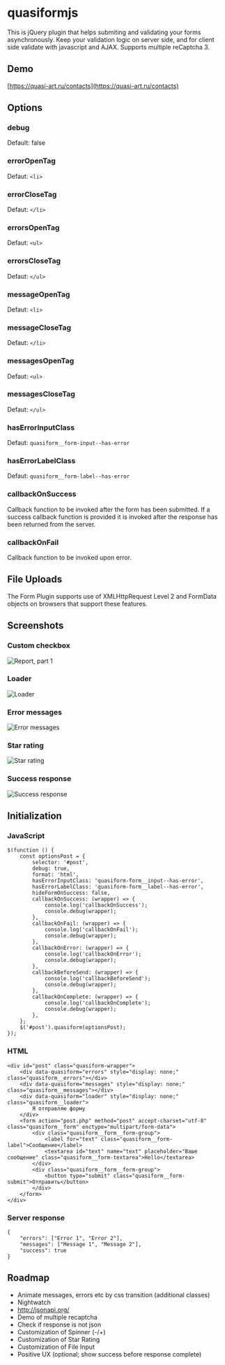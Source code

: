 # quasiformjs
This is jQuery plugin that helps submiting and validating your forms asynchronously. Keep your validation logic on server side, and for client side validate with javascript and AJAX.
Supports multiple reCaptcha 3.
## Demo ##
[https://quasi-art.ru/contacts](https://quasi-art.ru/contacts)
## Options ##
### debug ###
Default: false
### errorOpenTag ###
Defaut: `<li>`
### errorCloseTag ###
Defaut: `</li>`
### errorsOpenTag ###
Defaut: `<ul>`
### errorsCloseTag ###
Defaut: `</ul>`
### messageOpenTag ###
Defaut: `<li>`
### messageCloseTag ###
Defaut: `</li>`
### messagesOpenTag ###
Defaut: `<ul>`
### messagesCloseTag ###
Defaut: `</ul>`
### hasErrorInputClass ###
Defaut: `quasiform__form-input--has-error`
### hasErrorLabelClass ###
Defaut: `quasiform__form-label--has-error`
### callbackOnSuccess ###
Callback function to be invoked after the form has been submitted. If a success callback function is provided it is invoked after the response has been returned from the server.
### callbackOnFail ###
Callback function to be invoked upon error.
## File Uploads ##
The Form Plugin supports use of XMLHttpRequest Level 2 and FormData objects on browsers that support these features.
## Screenshots ##
### Custom checkbox ###
![Report, part 1](https://raw.githubusercontent.com/mishantrop/quasiformjs/master/test/screenshots/checkbox.png "Custom checkbox")
### Loader ###
![Loader](https://raw.githubusercontent.com/mishantrop/quasiformjs/master/test/screenshots/loader.png "Loader")
### Error messages ###
![Error messages](https://raw.githubusercontent.com/mishantrop/quasiformjs/master/test/screenshots/fail.png "Error messages")
### Star rating ###
![Star rating](https://raw.githubusercontent.com/mishantrop/quasiformjs/master/test/screenshots/stars.png "Star rating")
### Success response ###
![Success response](https://raw.githubusercontent.com/mishantrop/quasiformjs/master/test/screenshots/success.png "Success response")
## Initialization ##
### JavaScript ###
	$(function () {
		const optionsPost = {
			selector: '#post',
			debug: true,
			format: 'html',
			hasErrorInputClass: 'quasiform-form__input--has-error',
			hasErrorLabelClass: 'quasiform-form__label--has-error',
			hideFormOnSuccess: false,
			callbackOnSuccess: (wrapper) => {
				console.log('callbackOnSuccess');
				console.debug(wrapper);
			},
			callbackOnFail: (wrapper) => {
				console.log('callbackOnFail');
				console.debug(wrapper);
			},
			callbackOnError: (wrapper) => {
				console.log('callbackOnError');
				console.debug(wrapper);
			},
			callbackBeforeSend: (wrapper) => {
				console.log('callbackBeforeSend');
				console.debug(wrapper);
			},
			callbackOnComplete: (wrapper) => {
				console.log('callbackOnComplete');
				console.debug(wrapper);
			},
		};
		$('#post').quasiform(optionsPost);
	});
### HTML ###
	<div id="post" class="quasiform-wrapper">
		<div data-quasiform="errors" style="display: none;" class="quasiform__errors"></div>
		<div data-quasiform="messages" style="display: none;" class="quasiform__messages"></div>
		<div data-quasiform="loader" style="display: none;" class="quasiform__loader">
			Я отправляю форму
		</div>
		<form action="post.php" method="post" accept-charset="utf-8" class="quasiform__form" enctype="multipart/form-data">
			<div class="quasiform__form__form-group">
				<label for="text" class="quasiform__form-label">Сообщение</label>
				<textarea id="text" name="text" placeholder="Ваше сообщение" class="quasiform__form-textarea">Hello</textarea>
			</div>
			<div class="quasiform__form__form-group">
				<button type="submit" class="quasiform__form-submit">Отправить</button>
			</div>
		</form>
	</div>
### Server response ###
	{
		"errors": ["Error 1", "Error 2"],
		"messages": ["Message 1", "Message 2"],
		"success": true
	}
## Roadmap ##
* Animate messages, errors etc by css transition (additional classes)
* Nightwatch
* http://jsonapi.org/
* Demo of multiple recaptcha
* Check if response is not json
* Customization of Spinner (-/+)
* Customization of Star Rating
* Customization of File Input
* Positive UX (optional; show success before response complete)